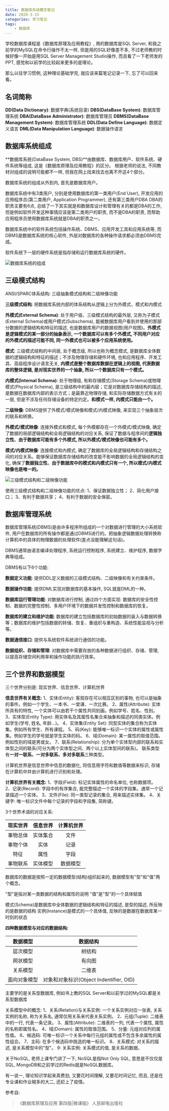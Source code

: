 ```yaml
---
title: 数据库系统概念笔记
date: 2020-3-15
categories: 学习笔记
tags:
    - 数据库
---
```


学校数据库课程是《数据库原理及应用教程》, 用的数据库是SQL Server, 和我之前学的MySQL在命令行操作不太一样, 但是用的SQL好像差不多, 不过老师教的时候好像一开始是用SQL Server Management Studio操作, 而且看了一下老师发的PPT, 感觉和以前学的比较起来更多的是理论。

那么以往学习惯例, 这种理论基础学完, 就应该来篇笔记记录一下, 忘了可以回来看。

<!--more-->

## 名词简称

**DD(Data Dictionary)**: 数据字典(系统目录)
**DBS(DataBase System)**: 数据库管理系统
**DBA(DataBase Administrator)**: 数据库管理员
**DBMS(DataBase Management System)**: 数据库管理系统
**DDL(Data Define Language)**: 数据定义语言
**DML(Data Manipulation Language)**: 数据操作语言

## 数据库系统组成

**数据库系统(DataBase System, DBS)**由数据库、数据库用户、软件系统、硬件系统等组成, 这是《数据库原理及应用教程》的区分。
根据老师的说法, 不同教材对组成的说明可能都不一样, 但我在网上找来找去也离不开这4个部分。

数据库系统的组成从外到内, 首先是数据库用户。

数据库系统中有3类用户, 分别是使用数据库的第一类用户(End User), 开发应用的应用程序员(第二类用户, Application Programmer), 还有第三类用户DBA
DBA的职责主要有6点, 总结了一下其实就是和数据库设计和管理有关的都是DBA的工作, 但是例如软件开发这种事情应该是第二类用户的职责, 而不是DBA的职责, 而帮助应用程序员使用数据库系统就是DBA的职责之一。

数据库系统中的软件系统包括操作系统、DBMS、应用开发工具和应用系统等, 而DBMS是数据库系统的核心软件, 外层对数据库的各种操作请求都必须由DBMS完成。

软件系统下一层的硬件系统是指存储和运行数据库系统的硬件。

![数据库系统的组成](/images/数据库笔记/数据库系统组成.png)

## 三级模式结构

ANSI/SPARC体系结构: 三级抽象模式结构和二级映像功能

**三级模式结构**: 把数据库系统内部的体系结构从逻辑上分为外模式、模式和内模式

**外模式(External Schema)**: 处于用户级、三级模式结构的最外层, 又称为子模式(External Schema)或用户模式(Subschema), 能被数据库用户看到并使用的那部分数据的逻辑结构和特征的描述, 也是数据库用户的数据视图(用户视图)。**外模式是逻辑模式的某一部分的抽象表示, 一个数据库可以有多个外模式, 不同用户对应的外模式的描述可能不同, 同一外模式也可以被多个应用系统使用。**

**模式**: 三级模式结构的中间层, 处于概念级, 所以也称为概念模式, 是数据库全体数据的逻辑结构和特征的描述；不涉及物理存储和硬件环境, 也和应用程序、开发工具、高级程序设计语言无关, **内模式是整个数据库数据在逻辑上的视图, 代表数据库的整体逻辑, 是对现实世界的一个抽象, 所以一个数据库只有一个模式。**

**内模式(Internal Schema)**: 处于物理级, 有称存储模式(Storage Schema)或物理模式(Physical Schema), 是三级结构中的最内层；它是对数据库存储结构的描述, 是数据在数据库内部的表示方式；是最靠近物理存储, 和实际存储数据方式有关的一层, 但是不涉及任何存储设备的特定约定。**和模式一样, 内模式只能由一个。**

**二级映像**: DBMS提供了外模式/模式映像和模式/内模式映像, 来实现三个抽象层次的联系和转换。

**外模式/模式映像**: 连接外模式和模式, 每个外模都存在一个外模式/模式映像, 确定了数据的局部逻辑结构和全局逻辑结构的对应关系, 保证了数据与程序间的**逻辑独立性**。**由于数据库可能有多个外模式, 所以外模式/模式映像也可能有多个。**

**模式/内模式映像**: 连接模式和内模式, 确定了数据库的全局逻辑结构和存储结构之间的对应关系。能够保证数据库存储结构的改变能不影响数据的全局逻辑结构的变化, 确保了**数据独立性**。**由于数据库中的模式和内模式只有一个, 所以模式/内模式映像也是唯一的。**

![三级模式结构和二级映像功能](/images/数据库笔记/三级模式和二级映像.png)

使用三级模式结构和二级映像功能的优点:
1、保证数据独立性；
2、简化用户接口；
3、有利于数据共享；
4、有利于数据的安全保密。

## 数据库管理系统

数据库管理系统(DBMS)是由许多程序所组成的一个对数据进行管理的大小系统软件, 用户在数据库的所有操作都是通过DBMS进行的。把抽象逻辑数据处理转换称计算机中的具体的物理数据的处理软件(差点没能理解这句话)。

DBMS通常由语言编译处理程序, 系统运行控制程序, 系统建立、维护程序, 数据字典等组成。

DBMS有以下6个功能:

**数据定义功能**: 提供DDL定义数据的三级模式结构、二级映像和有关约束条件。

**数据操作功能**: 提供DML实现对数据库的基本操作, SQL就是DML的一种。

**数据库运行管理功能**: 对数据库进行控制, 通过四个方面实现: 数据库的安全性控制、数据的完整性控制、多用户环境下的数据并发性控制和数据库的恢复。

**数据库的建立和维护功能**: 数据库的建立包括数据库的初始数据的装入与数据转换等；数据库的维护包括数据的转储、恢复、重组织与重构造、系统性能监视与分析等。

**数据通信接口**: 提供与系统软件系统进行通信的功能。

**数据组织、存储和管理**: 对数据库中需要存放的各种数据进行组织、存储、管理, 以提高存储空间利用率和操作功能的执行效率。

## 三个世界和数据模型

三个世界分别是: 现实世界、信息世界、计算机世界

**信息世界有关概念:**
1、实体(Entity): 客观存在可以相互区别的事物, 也可以是抽象的事件。例如一个学生、一本书、一堂课、一次比赛。
2、属性(Attribute): 实体所具有的特性, 一个实体可以由若干个属性共同刻画。例如学号、姓名、性别。
3、实体型(Entity Type): 用实体名及其属性名集合来抽象和描述的同类实体。例如学生(学号, 姓名, 年龄...)。
4、实体集(Entity Set): 同型实体的集合称为实体集。例如所有学生、所有课程。
5、码(Key): 能够唯一标识一个实体的属性或属性集。例如学生的学号就是学生实体的码。
6、域(Domain): 某一属性的取值范围。例如性别的域是男或女。
7、联系(Relationship): 分为单个实体型内部的联系和实体型之间的联系(可分为两个实体型之间、两个以上实体型间的联系)。
联系类型有**一对一联系、一对多联系、多对多联系**三种类型。

计算机世界是信息世界中信息的数据化, 将信息用字符和数值等数据来标识, 存储在计算机中并由计算机进行识别和处理。

**计算机世界有关概念:**
1、字段(Field): 标记实体属性的命名单位, 也称数据项。
2、记录(Record): 字段中的有序集合, 能完整描述一个实体的字段集。通常一个记录描述一个实体。
3、文件(File): 同一类型记录的集合, 用来描述实体集。
4、关键字: 唯一标识文件中每个记录的字段和字段集, 简称键。

3个世界术语的对应关系:

| 现实世界 | 信息世界 | 计算机世界 |
| :----: | :----: | :----: |
| 事物总体 | 实体集合 | 文件 |
| 事物个体 | 实体 | 记录 |
| 特征 | 属性 | 字段 |
| 事物联系 | 实体模型 | 数据模型 |

数据库的数据是按照一定的数据模型(结构)组织起来的, 数据模型有"型"和"值"两个概念。

"型"是指对某一类数据的结构和属性的说明
"值"是"型"的一个具体赋值

模式(Schema)是数据库中全体数据的逻辑结构和特征的描述, 是型的描述, 所反映的是数据的结构
实例(Instance)是模式的一个具体值, 反映的是数据在数据库某一时刻的状态

**四种数据模型与对应的数据结构:**

| 数据模型 | 数据结构 |
| :----: | :----: |
| 层次模型 | 树结构 |
| 网状模型 | 有向图 |
| 关系模型 | 二维表 |
| 面向对象模型 | 对象和对象标识(Object Indentifier, OID) |

主要学的是关系型数据库, 例如书上教的SQL Server和以前学过的MySQL都是关系型数据库

关系模型中的概念:
1、关系(Relation)与关系实例: 一个关系实例对应一张表, 关系实例的名称, 称为关系名, 通常仅用关系来代表关系实例。
2、元组(Tuple): 二维表中的一行, 代表一条记录。
3、属性(Attribute): 二维表的一列, 代表一个属性, 属性的名称即属性名。
4、域(Domain): 属性的取值范围。
5、分量: 元组对应列的属性值。
6、候选码: 可唯一标识一个关系中每行元组的属性或不包含多余属性的属性组合。
7、主码: 在多个候选码中挑选的唯一标识。
8、关系模式: 对关系的描述, 是关系模型中的"型"。
9: 关系实例: 关系模式的值, 是关系的数据。

关于NoSQL, 老师上课专门讲了一下, NoSQL是指Not Only SQL, 意思是不仅仅是SQL, MongoDB和之前学过的Redis就是NoSQL数据库。

有一说一, 理论知识学起来真费劲, 又要花时间理解, 又要花时间记忆, 而且, 还是在专业课和作业贼多的大二, 还赶上了疫情。

参考自:
>《数据库原理及应用 第四版|微课版》 人民邮电出版社
